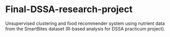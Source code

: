 # Final-DSSA-research-project
Unsupervised clustering and food recommender system using nutrient data from the SmartBites dataset (R-based analysis for DSSA practicum project).
